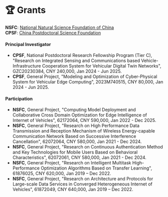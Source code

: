 # 🏆 Grants

**NSFC**: <a href="https://www.nsfc.gov.cn" class="no-underline">National Natural Science Foundation of China</a>       
**CPSF**: <a href="https://www.chinapostdoctor.org.cn/bshjjh" class="no-underline">China Postdoctoral Science Foundation</a>

#### Principal Investigator

- **CPSF**, National Postdoctoral Research Fellowship Program (Tier C), "Research on Integrated Sensing and Communications based Vehicle-Infrastructure Cooperation System for Vehicular Digital Twin Networks", GZC20230384, CNY 240,000, Jan 2024 - Jun 2025. 
- **CPSF**, General Project, "Modeling and Optimization of Cyber-Physical System for Vehicular Edge Computing", 2023M740515, CNY 80,000, Jan 2024 - Jun 2025.

#### Participation

- **NSFC**, General Project, "Computing Model Deployment and Collaborative Cross Domain Optimization for Edge Intelligence of Internet of Vehicles", 62172064, CNY 590,000, Jan 2022 - Dec 2025.
- **NSFC**, General Project, "Research on High Performance Data Transmission and Reception Mechanism of Wireless Energy-capable Communication Network Based on Successive Interference Cancellation", 62072064, CNY 580,000, Jan 2021 - Dec 2024.
- **NSFC**, General Project, "Research on Continuous Authentication Method and Key Technologies for Mobile Users Based on Behavioral Characteristics", 62072061, CNY 580,000, Jan 2021 - Dec 2024.
- **NSFC**, General Project, "Research on Intelligent Multitask High-Performance Optimization Algorithms Based on Transfer Learning", 61876025, CNY 620,000, Jan 2019 – Dec 2022.
- **NSFC**, General Project, "Research on Architecture and Protocols for Large-scale Data Services in Converged Heterogeneous Internet of Vehicles", 61872049, CNY 640,000, Jan 2019 – Dec 2022.